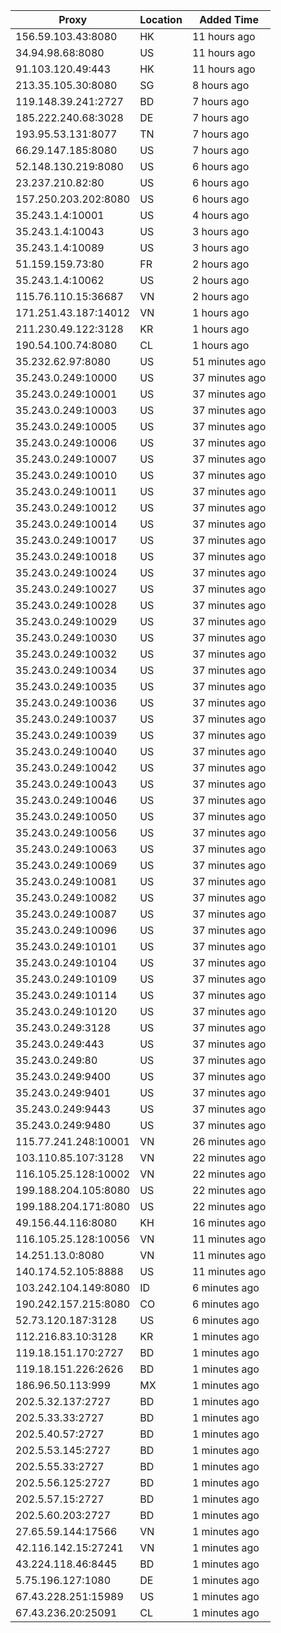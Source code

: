 | Proxy | Location | Added Time |
|---------|----------|------------|
| 156.59.103.43:8080 | HK | 11 hours ago |
| 34.94.98.68:8080 | US | 11 hours ago |
| 91.103.120.49:443 | HK | 11 hours ago |
| 213.35.105.30:8080 | SG | 8 hours ago |
| 119.148.39.241:2727 | BD | 7 hours ago |
| 185.222.240.68:3028 | DE | 7 hours ago |
| 193.95.53.131:8077 | TN | 7 hours ago |
| 66.29.147.185:8080 | US | 7 hours ago |
| 52.148.130.219:8080 | US | 6 hours ago |
| 23.237.210.82:80 | US | 6 hours ago |
| 157.250.203.202:8080 | US | 6 hours ago |
| 35.243.1.4:10001 | US | 4 hours ago |
| 35.243.1.4:10043 | US | 3 hours ago |
| 35.243.1.4:10089 | US | 3 hours ago |
| 51.159.159.73:80 | FR | 2 hours ago |
| 35.243.1.4:10062 | US | 2 hours ago |
| 115.76.110.15:36687 | VN | 2 hours ago |
| 171.251.43.187:14012 | VN | 1 hours ago |
| 211.230.49.122:3128 | KR | 1 hours ago |
| 190.54.100.74:8080 | CL | 1 hours ago |
| 35.232.62.97:8080 | US | 51 minutes ago |
| 35.243.0.249:10000 | US | 37 minutes ago |
| 35.243.0.249:10001 | US | 37 minutes ago |
| 35.243.0.249:10003 | US | 37 minutes ago |
| 35.243.0.249:10005 | US | 37 minutes ago |
| 35.243.0.249:10006 | US | 37 minutes ago |
| 35.243.0.249:10007 | US | 37 minutes ago |
| 35.243.0.249:10010 | US | 37 minutes ago |
| 35.243.0.249:10011 | US | 37 minutes ago |
| 35.243.0.249:10012 | US | 37 minutes ago |
| 35.243.0.249:10014 | US | 37 minutes ago |
| 35.243.0.249:10017 | US | 37 minutes ago |
| 35.243.0.249:10018 | US | 37 minutes ago |
| 35.243.0.249:10024 | US | 37 minutes ago |
| 35.243.0.249:10027 | US | 37 minutes ago |
| 35.243.0.249:10028 | US | 37 minutes ago |
| 35.243.0.249:10029 | US | 37 minutes ago |
| 35.243.0.249:10030 | US | 37 minutes ago |
| 35.243.0.249:10032 | US | 37 minutes ago |
| 35.243.0.249:10034 | US | 37 minutes ago |
| 35.243.0.249:10035 | US | 37 minutes ago |
| 35.243.0.249:10036 | US | 37 minutes ago |
| 35.243.0.249:10037 | US | 37 minutes ago |
| 35.243.0.249:10039 | US | 37 minutes ago |
| 35.243.0.249:10040 | US | 37 minutes ago |
| 35.243.0.249:10042 | US | 37 minutes ago |
| 35.243.0.249:10043 | US | 37 minutes ago |
| 35.243.0.249:10046 | US | 37 minutes ago |
| 35.243.0.249:10050 | US | 37 minutes ago |
| 35.243.0.249:10056 | US | 37 minutes ago |
| 35.243.0.249:10063 | US | 37 minutes ago |
| 35.243.0.249:10069 | US | 37 minutes ago |
| 35.243.0.249:10081 | US | 37 minutes ago |
| 35.243.0.249:10082 | US | 37 minutes ago |
| 35.243.0.249:10087 | US | 37 minutes ago |
| 35.243.0.249:10096 | US | 37 minutes ago |
| 35.243.0.249:10101 | US | 37 minutes ago |
| 35.243.0.249:10104 | US | 37 minutes ago |
| 35.243.0.249:10109 | US | 37 minutes ago |
| 35.243.0.249:10114 | US | 37 minutes ago |
| 35.243.0.249:10120 | US | 37 minutes ago |
| 35.243.0.249:3128 | US | 37 minutes ago |
| 35.243.0.249:443 | US | 37 minutes ago |
| 35.243.0.249:80 | US | 37 minutes ago |
| 35.243.0.249:9400 | US | 37 minutes ago |
| 35.243.0.249:9401 | US | 37 minutes ago |
| 35.243.0.249:9443 | US | 37 minutes ago |
| 35.243.0.249:9480 | US | 37 minutes ago |
| 115.77.241.248:10001 | VN | 26 minutes ago |
| 103.110.85.107:3128 | VN | 22 minutes ago |
| 116.105.25.128:10002 | VN | 22 minutes ago |
| 199.188.204.105:8080 | US | 22 minutes ago |
| 199.188.204.171:8080 | US | 22 minutes ago |
| 49.156.44.116:8080 | KH | 16 minutes ago |
| 116.105.25.128:10056 | VN | 11 minutes ago |
| 14.251.13.0:8080 | VN | 11 minutes ago |
| 140.174.52.105:8888 | US | 11 minutes ago |
| 103.242.104.149:8080 | ID | 6 minutes ago |
| 190.242.157.215:8080 | CO | 6 minutes ago |
| 52.73.120.187:3128 | US | 6 minutes ago |
| 112.216.83.10:3128 | KR | 1 minutes ago |
| 119.18.151.170:2727 | BD | 1 minutes ago |
| 119.18.151.226:2626 | BD | 1 minutes ago |
| 186.96.50.113:999 | MX | 1 minutes ago |
| 202.5.32.137:2727 | BD | 1 minutes ago |
| 202.5.33.33:2727 | BD | 1 minutes ago |
| 202.5.40.57:2727 | BD | 1 minutes ago |
| 202.5.53.145:2727 | BD | 1 minutes ago |
| 202.5.55.33:2727 | BD | 1 minutes ago |
| 202.5.56.125:2727 | BD | 1 minutes ago |
| 202.5.57.15:2727 | BD | 1 minutes ago |
| 202.5.60.203:2727 | BD | 1 minutes ago |
| 27.65.59.144:17566 | VN | 1 minutes ago |
| 42.116.142.15:27241 | VN | 1 minutes ago |
| 43.224.118.46:8445 | BD | 1 minutes ago |
| 5.75.196.127:1080 | DE | 1 minutes ago |
| 67.43.228.251:15989 | US | 1 minutes ago |
| 67.43.236.20:25091 | CL | 1 minutes ago |
